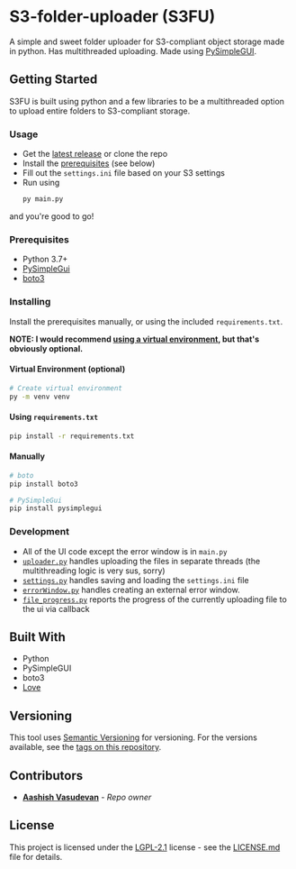 # S3-folder-uploader (S3FU)
A simple and sweet folder uploader for S3-compliant object storage made in python. Has multithreaded uploading. Made using [PySimpleGUI](https://www.pysimplegui.org).


## Getting Started
S3FU is built using python and a few libraries to be a multithreaded option to upload entire folders to S3-compliant storage.

### Usage
- Get the [latest release](/releases/latest) or clone the repo
- Install the [prerequisites](#Prerequisites) (see below)
- Fill out the `settings.ini` file based on your S3 settings
- Run using
	```sh
	py main.py
	```

and you're good to go!

### Prerequisites
- Python 3.7+
- [PySimpleGui](https://www.pysimplegui.org)
- [boto3](https://pypi.org/project/boto3/)

### Installing
Install the prerequisites manually, or using the included `requirements.txt`.

**NOTE: I would recommend [using a virtual environment](https://docs.python.org/3/library/venv.html), but that's obviously optional.**
#### Virtual Environment (optional)
```sh
# Create virtual environment
py -m venv venv 
```

#### Using `requirements.txt` 
```sh
pip install -r requirements.txt
```

#### Manually
```sh
# boto
pip install boto3

# PySimpleGui
pip install pysimplegui
```

### Development
- All of the UI code except the error window is in `main.py`
- [`uploader.py`](src/uploader.py) handles uploading the files in separate threads (the multithreading logic is very sus, sorry)
- [`settings.py`](src/settings.py) handles saving and loading the `settings.ini` file
- [`errorWindow.py`](src/errorWindow.py) handles creating an external error window.
- [`file_progress.py`](src/errorWindow.py) reports the progress of the currently uploading file to the ui via callback

## Built With
- Python
- PySimpleGUI
- boto3
- [Love](https://www.merriam-webster.com/dictionary/love)

## Versioning
This tool uses [Semantic Versioning](http://semver.org/) for versioning. For the versions
available, see the [tags on this repository](https://github.com/aashishvasu/S3-folder-uploader/tags).

## Contributors
  - [**Aashish Vasudevan**](https://github.com/aashishvasu) - *Repo owner*

## License

This project is licensed under the [LGPL-2.1](LICENSE.md) license - see the [LICENSE.md](LICENSE.md) file for details.
